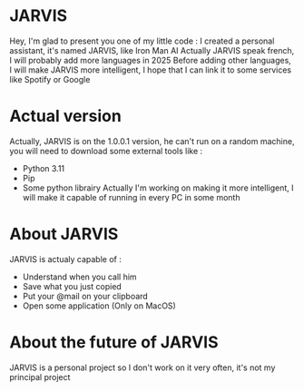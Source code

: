# JARVIS #

Hey, I'm glad to present you one of my little code : I created a personal assistant, it's named JARVIS, like Iron Man AI
Actually JARVIS speak french, I will probably add more languages in 2025
Before adding other languages, I will make JARVIS more intelligent, I hope that I can link it to some services like Spotify or Google



# Actual version #

Actually, JARVIS is on the 1.0.0.1 version, he can't run on a random machine, you will need to download some external tools like :
- Python 3.11
- Pip
- Some python librairy
Actually I'm working on making it more intelligent, I will make it capable of running in every PC in some month

# About JARVIS #

JARVIS is actualy capable of :
- Understand when you call him
- Save what you just copied
- Put your @mail on your clipboard
- Open some application (Only on MacOS)

# About the future of JARVIS #

JARVIS is a personal project so I don't work on it very often, it's not my principal project
